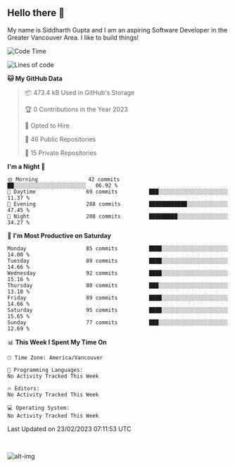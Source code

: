 ## Hello there :wave:

My name is Siddharth Gupta and I am an aspiring Software Developer in the Greater Vancouver Area. I like to build things!

<!-- ![gif](https://github.com/siddg97/siddg97/blob/master/dino.gif) -->

<!--START_SECTION:waka-->
![Code Time](http://img.shields.io/badge/Code%20Time-1%2C875%20hrs%2025%20mins-blue)

![Lines of code](https://img.shields.io/badge/From%20Hello%20World%20I%27ve%20Written-14.2%20million%20lines%20of%20code-blue)

**🐱 My GitHub Data** 

> 📦 473.4 kB Used in GitHub's Storage 
 > 
> 🏆 0 Contributions in the Year 2023
 > 
> 💼 Opted to Hire
 > 
> 📜 46 Public Repositories 
 > 
> 🔑 15 Private Repositories 
 > 
**I'm a Night 🦉** 

```text
🌞 Morning                42 commits          ██░░░░░░░░░░░░░░░░░░░░░░░   06.92 % 
🌆 Daytime                69 commits          ███░░░░░░░░░░░░░░░░░░░░░░   11.37 % 
🌃 Evening                288 commits         ████████████░░░░░░░░░░░░░   47.45 % 
🌙 Night                  208 commits         █████████░░░░░░░░░░░░░░░░   34.27 % 
```
📅 **I'm Most Productive on Saturday** 

```text
Monday                   85 commits          ████░░░░░░░░░░░░░░░░░░░░░   14.00 % 
Tuesday                  89 commits          ████░░░░░░░░░░░░░░░░░░░░░   14.66 % 
Wednesday                92 commits          ████░░░░░░░░░░░░░░░░░░░░░   15.16 % 
Thursday                 80 commits          ███░░░░░░░░░░░░░░░░░░░░░░   13.18 % 
Friday                   89 commits          ████░░░░░░░░░░░░░░░░░░░░░   14.66 % 
Saturday                 95 commits          ████░░░░░░░░░░░░░░░░░░░░░   15.65 % 
Sunday                   77 commits          ███░░░░░░░░░░░░░░░░░░░░░░   12.69 % 
```


📊 **This Week I Spent My Time On** 

```text
🕑︎ Time Zone: America/Vancouver

💬 Programming Languages: 
No Activity Tracked This Week

🔥 Editors: 
No Activity Tracked This Week

💻 Operating System: 
No Activity Tracked This Week
```


 Last Updated on 23/02/2023 07:11:53 UTC
<!--END_SECTION:waka-->

<br>

![alt-img](https://github-readme-stats.vercel.app/api?username=siddg97&count_private=true&theme=nightowl&show_icons=true)

